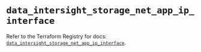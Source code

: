 # `data_intersight_storage_net_app_ip_interface`

Refer to the Terraform Registry for docs: [`data_intersight_storage_net_app_ip_interface`](https://registry.terraform.io/providers/ciscodevnet/intersight/1.0.71/docs/data-sources/storage_net_app_ip_interface).
